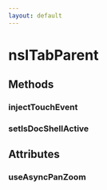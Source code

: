 ```yaml
---
layout: default
---
```


# nsITabParent #

## Methods ##

### injectTouchEvent ###

### setIsDocShellActive ###

## Attributes ##

### useAsyncPanZoom ###
